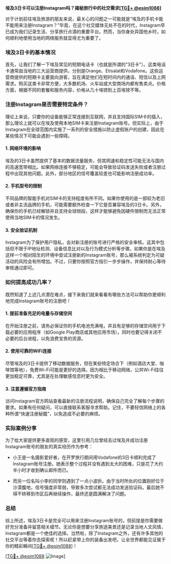 **埃及3日卡可以注册Instagram吗？揭秘旅行中的社交需求[[TG💪+ @esim1088](https://t.me/s/esim1088)]**

对于计划前往埃及旅游的朋友来说，最关心的问题之一可能就是“埃及的手机卡能不能用来注册Instagram？”毕竟，在这个社交媒体无处不在的时代，Instagram早已成为我们记录生活、分享旅行点滴的重要平台。然而，当你身处异国他乡时，如何顺利地使用当地的网络服务就显得尤为重要了。

### 埃及3日卡的基本情况

首先，让我们了解一下埃及常见的短期电话卡（也就是所谓的“3日卡”）。这类电话卡通常由当地的三大运营商提供，分别是Orange、Etisalat和Vodafone。这些运营商提供的短期卡主要面向游客，旨在满足他们在短时间内的通话、短信以及上网需求。购买这类卡非常方便，大多数机场、火车站或大型商场内都有售卖点。价格方面，根据不同的套餐和服务内容，价格从几十埃镑到上百埃镑不等。

### 注册Instagram是否需要特定条件？

理论上来说，只要你的设备能够正常连接到互联网，并且支持国际SIM卡的插入，那么理论上就可以在埃及使用本地SIM卡来注册Instagram账号。但实际上，由于Instagram在全球范围内实施了一系列的安全措施以防止虚假账户的创建，因此在某些情况下可能会遇到一些障碍。

#### 1. 网络环境的影响
埃及的3日卡虽然提供了基本的数据流量服务，但其网速和稳定性可能无法与国内的高速宽带相比。如果网络连接不够稳定，可能会导致验证码发送失败或者注册过程中出现其他问题。此外，部分地区的信号覆盖较差也可能影响注册成功率。

#### 2. 手机型号的限制
不同品牌的智能手机对SIM卡的支持程度有所不同。如果你使用的是一部较为老旧或者非主流品牌的手机，可能需要额外检查一下它是否兼容埃及的3日卡。另外，确保你的手机已经解锁并且支持全球频段，这样才能够避免因硬件限制而无法正常使用当地SIM卡的情况发生。

#### 3. 安全验证机制
Instagram为了保护用户隐私，会对新注册的账号进行严格的安全审核。这其中包括但不限于IP地址检测、设备信息比对以及行为模式分析等步骤。如果你是在埃及这样一个相对陌生的环境中尝试注册新的Instagram账号，那么被系统判定为可疑活动的风险会有所增加。不过，只要你按照官方指引一步步操作，并保持耐心等待审核通过即可。

### 如何提高成功几率？

既然知道了上述几点潜在难点，接下来我们就来看看有哪些方法可以帮助你更顺利地完成Instagram账号的注册吧！

#### 1. 提前准备充足的电量与存储空间
在开始注册之前，请务必保证你的手机电池充满电，并且有足够的存储空间用于下载必要的应用程序（如Google Play商店或其他应用市场）。同时也要记得关闭不必要的后台进程，以免浪费宝贵的资源。

#### 2. 使用可靠的WiFi连接
尽管埃及的3日卡提供了移动数据服务，但在某些特定场合下（例如酒店大堂、咖啡馆等地），免费Wi-Fi可能是更好的选择。因为相比于移动网络，公共Wi-Fi往往更加稳定可靠，尤其是在处理敏感信息时更为安全。

#### 3. 注意遵循官方指南
访问Instagram官方网站查看最新的注册流程说明，确保自己完全了解每个步骤的要求。如果有任何疑问，可以直接联系客服寻求帮助。记住，不要轻信网络上的各种所谓“快速注册秘籍”，以免造成不必要的麻烦。

### 实际案例分享

为了给大家提供更多直观的感受，这里引用几位曾经去过埃及并成功注册Instagram账号的朋友的真实经历作为参考：

- 小王是一名摄影爱好者，在开罗旅行期间用Vodafone的3日卡顺利完成了Instagram账号注册。她表示整个过程并没有遇到太大的困难，只是花了大约半小时才收到确认邮件而已。
  
- 而另一位名叫小李的同学则遇到了一点小波折。由于当时所处的位置刚好位于沙漠腹地，信号强度非常弱，导致多次尝试都无法成功发送验证码。最后她不得不转移到市区后再继续操作，最终还是圆满解决了问题。

### 总结

综上所述，埃及3日卡是完全可以用来注册Instagram账号的，但前提是你需要做好充分准备并留意相关细节。无论你是想要分享旅途美景还是记录当地人文风情，Instagram都是一个绝佳的选择。当然啦，除了Instagram之外，还有许多其他的社交平台等着你去探索呢！所以赶紧带上你的装备出发吧，让全世界都能见证属于你的精彩瞬间[[TG💪+ @esim1088](https://t.me/s/esim1088)]！

[[TG💪+ @esim1088](https://t.me/s/esim1088) ![Image](https://i.postimg.cc/4NQfJmqS/Snipaste-2025-05-13-00-14-12.png)]